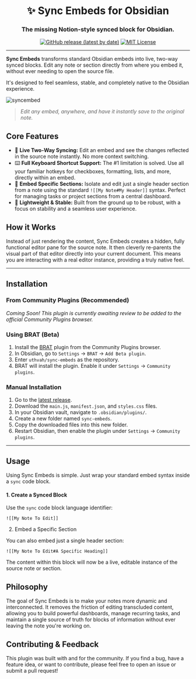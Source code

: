 <div align="center">

# ✨ Sync Embeds for Obsidian

### The missing Notion-style synced block for Obsidian.

[![GitHub release (latest by date)](https://img.shields.io/github/v/release/uthvah/sync-embeds?style=for-the-badge)](https://github.com/uthvah/sync-embeds/releases/latest)
[![MIT License](https://img.shields.io/github/license/uthvah/sync-embeds?style=for-the-badge)](https://github.com/uthvah/sync-embeds/blob/main/LICENSE)

</div>

---

**Sync Embeds** transforms standard Obsidian embeds into live, two-way synced blocks. Edit any note or section directly from where you embed it, without ever needing to open the source file.

It's designed to feel seamless, stable, and completely native to the Obsidian experience.

![syncembed](https://github.com/user-attachments/assets/683ed4ad-c492-4df3-b7f1-cf948bd2aa80)

> *Edit any embed, anywhere, and have it instantly save to the original note.*

## Core Features

*   🔄 **Live Two-Way Syncing:** Edit an embed and see the changes reflected in the source note instantly. No more context switching.
*   ⌨️ **Full Keyboard Shortcut Support:** The #1 limitation is solved. Use all your familiar hotkeys for checkboxes, formatting, lists, and more, directly within an embed.
*   🎯 **Embed Specific Sections:** Isolate and edit just a single header section from a note using the standard `![[My Note#My Header]]` syntax. Perfect for managing tasks or project sections from a central dashboard.
*   🚀 **Lightweight & Stable:** Built from the ground up to be robust, with a focus on stability and a seamless user experience.

## How it Works

Instead of just rendering the content, Sync Embeds creates a hidden, fully functional editor pane for the source note. It then cleverly re-parents the visual part of that editor directly into your current document. This means you are interacting with a real editor instance, providing a truly native feel.

---

## Installation

### From Community Plugins (Recommended)

_Coming Soon! This plugin is currently awaiting review to be added to the official Community Plugins browser._

### Using BRAT (Beta)

1.  Install the [BRAT](https://github.com/TfTHacker/obsidian42-brat) plugin from the Community Plugins browser.
2.  In Obsidian, go to `Settings` -> `BRAT` -> `Add Beta plugin`.
3.  Enter `uthvah/sync-embeds` as the repository.
4.  BRAT will install the plugin. Enable it under `Settings` -> `Community plugins`.

### Manual Installation

1.  Go to the [latest release](https://github.com/uthvah/sync-embeds/releases/latest).
2.  Download the `main.js`, `manifest.json`, and `styles.css` files.
3.  In your Obsidian vault, navigate to `.obsidian/plugins/`.
4.  Create a new folder named `sync-embeds`.
5.  Copy the downloaded files into this new folder.
6.  Restart Obsidian, then enable the plugin under `Settings` -> `Community plugins`.

---

## Usage

Using Sync Embeds is simple. Just wrap your standard embed syntax inside a `sync` code block.

#### 1. Create a Synced Block

Use the `sync` code block language identifier:

```sync
![[My Note To Edit]]
```

2. Embed a Specific Section

You can also embed just a single header section:

```sync
![[My Note To Edit#A Specific Heading]]
```

The content within this block will now be a live, editable instance of the source note or section.

## Philosophy

The goal of Sync Embeds is to make your notes more dynamic and interconnected. It removes the friction of editing transcluded content, allowing you to build powerful dashboards, manage recurring tasks, and maintain a single source of truth for blocks of information without ever leaving the note you're working on.

## Contributing & Feedback

This plugin was built with and for the community. If you find a bug, have a feature idea, or want to contribute, please feel free to open an issue or submit a pull request!
